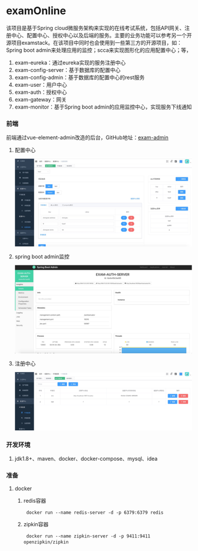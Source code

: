 # examOnline
该项目是基于Spring cloud微服务架构来实现的在线考试系统，包括API网关、注册中心、配置中心、授权中心以及后端的服务。主要的业务功能可以参考另一个开源项目examstack。在该项目中同时也会使用到一些第三方的开源项目，如：Spring boot admin来处理应用的监控；scca来实现图形化的应用配置中心；等，

1. exam-eureka：通过eureka实现的服务注册中心
2. exam-config-server：基于数据库的配置中心
3. exam-config-admin：基于数据库的配置中心的rest服务
4. exam-user：用户中心
5. exam-auth：授权中心
6. exam-gateway：网关
7. exam-monitor：基于Spring boot admin的应用监控中心，实现服务下线通知

### 前端
前端通过vue-element-admin改造的后台，GitHub地址：[exam-admin](https://github.com/tlhhup/exam-admin)

1. 配置中心
	
	![](docs/images/configuration.jpeg)

2. spring boot admin监控

	![](docs/images/monitor.jpeg)
3. 注册中心

	![](docs/images/register.jpeg)

### 开发环境
1. jdk1.8+、maven、docker、docker-compose、mysql、idea

### 准备
1. docker
    1. redis容器

    		docker run --name redis-server -d -p 6379:6379 redis
    2. zipkin容器

    		docker run --name zipkin-server -d -p 9411:9411 openzipkin/zipkin